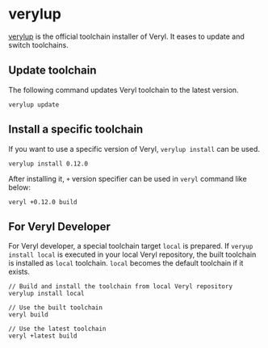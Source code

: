 # verylup

[verylup](https://github.com/veryl-lang/verylup) is the official toolchain installer of Veryl.
It eases to update and switch toolchains.

## Update toolchain

The following command updates Veryl toolchain to the latest version.

```
verylup update
```

## Install a specific toolchain

If you want to use a specific version of Veryl, `verylup install` can be used.

```
verylup install 0.12.0
```

After installing it, `+` version specifier can be used in `veryl` command like below:

```
veryl +0.12.0 build
```

## For Veryl Developer

For Veryl developer, a special toolchain target `local` is prepared.
If `veryup install local` is executed in your local Veryl repository, the built toolchain is installed as `local` toolchain.
`local` becomes the default toolchain if it exists.

```
// Build and install the toolchain from local Veryl repository
verylup install local

// Use the built toolchain
veryl build

// Use the latest toolchain
veryl +latest build
```
